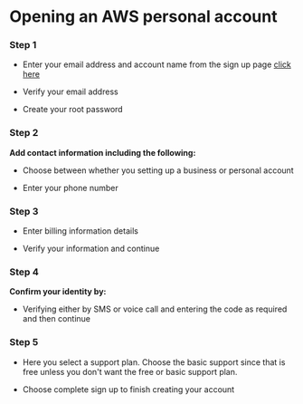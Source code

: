 # Opening an AWS personal account #

### Step 1 ###

- Enter your email address and account name from the sign up page [click here](https://aws.com)

- Verify your email address

- Create your root password

### Step 2 ###

**Add contact information including the following:**

- Choose between whether you setting up a business or personal account

- Enter your phone number

### Step 3 ###

- Enter billing information details

- Verify your information and continue

### Step 4 ###

**Confirm your identity by:**

- Verifying either by SMS or voice call and entering the code as required and then continue

### Step 5 ###

- Here you select a support plan. Choose the basic support since that is free unless you don't want the free or basic support plan.

- Choose complete sign up to finish creating your account

